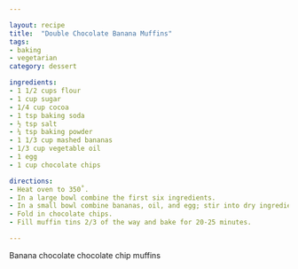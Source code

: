 ```yaml
---

layout: recipe
title:  "Double Chocolate Banana Muffins"
tags: 
- baking
- vegetarian
category: dessert

ingredients:
- 1 1/2 cups flour
- 1 cup sugar
- 1/4 cup cocoa
- 1 tsp baking soda
- ½ tsp salt
- ¼ tsp baking powder
- 1 1/3 cup mashed bananas
- 1/3 cup vegetable oil
- 1 egg
- 1 cup chocolate chips

directions:
- Heat oven to 350˚. 
- In a large bowl combine the first six ingredients.
- In a small bowl combine bananas, oil, and egg; stir into dry ingredients just until moistened. 
- Fold in chocolate chips. 
- Fill muffin tins 2/3 of the way and bake for 20-25 minutes.

---
```


Banana chocolate chocolate chip muffins